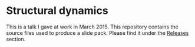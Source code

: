# Structural dynamics

This is a talk I gave at work in March 2015. This repository contains the source files used to produce a slide pack. Please find it under the [Releases][r] section.

[r]: https://github.com/ckunte/structural-dynamics/releases "Download the slidepack"